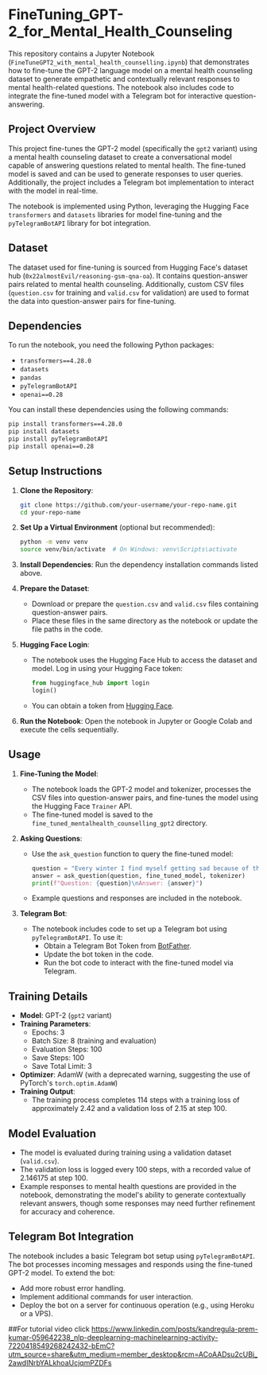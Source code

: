 # FineTuning_GPT-2_for_Mental_Health_Counseling
This repository contains a Jupyter Notebook (`FineTuneGPT2_with_mental_health_counselling.ipynb`) that demonstrates how to fine-tune the GPT-2 language model on a mental health counseling dataset to generate empathetic and contextually relevant responses to mental health-related questions. The notebook also includes code to integrate the fine-tuned model with a Telegram bot for interactive question-answering.

## Project Overview

This project fine-tunes the GPT-2 model (specifically the `gpt2` variant) using a mental health counseling dataset to create a conversational model capable of answering questions related to mental health. The fine-tuned model is saved and can be used to generate responses to user queries. Additionally, the project includes a Telegram bot implementation to interact with the model in real-time.

The notebook is implemented using Python, leveraging the Hugging Face `transformers` and `datasets` libraries for model fine-tuning and the `pyTelegramBotAPI` library for bot integration.

## Dataset

The dataset used for fine-tuning is sourced from Hugging Face's dataset hub (`0x22almostEvil/reasoning-gsm-qna-oa`). It contains question-answer pairs related to mental health counseling. Additionally, custom CSV files (`question.csv` for training and `valid.csv` for validation) are used to format the data into question-answer pairs for fine-tuning.

## Dependencies

To run the notebook, you need the following Python packages:

- `transformers==4.28.0`
- `datasets`
- `pandas`
- `pyTelegramBotAPI`
- `openai==0.28`

You can install these dependencies using the following commands:

```bash
pip install transformers==4.28.0
pip install datasets
pip install pyTelegramBotAPI
pip install openai==0.28
```

## Setup Instructions

1. **Clone the Repository**:
   ```bash
   git clone https://github.com/your-username/your-repo-name.git
   cd your-repo-name
   ```

2. **Set Up a Virtual Environment** (optional but recommended):
   ```bash
   python -m venv venv
   source venv/bin/activate  # On Windows: venv\Scripts\activate
   ```

3. **Install Dependencies**:
   Run the dependency installation commands listed above.

4. **Prepare the Dataset**:
   - Download or prepare the `question.csv` and `valid.csv` files containing question-answer pairs.
   - Place these files in the same directory as the notebook or update the file paths in the code.

5. **Hugging Face Login**:
   - The notebook uses the Hugging Face Hub to access the dataset and model. Log in using your Hugging Face token:
     ```python
     from huggingface_hub import login
     login()
     ```
   - You can obtain a token from [Hugging Face](https://huggingface.co/settings/tokens).

6. **Run the Notebook**:
   Open the notebook in Jupyter or Google Colab and execute the cells sequentially.

## Usage

1. **Fine-Tuning the Model**:
   - The notebook loads the GPT-2 model and tokenizer, processes the CSV files into question-answer pairs, and fine-tunes the model using the Hugging Face `Trainer` API.
   - The fine-tuned model is saved to the `fine_tuned_mentalhealth_counselling_gpt2` directory.

2. **Asking Questions**:
   - Use the `ask_question` function to query the fine-tuned model:
     ```python
     question = "Every winter I find myself getting sad because of the weather. How can I fight this?"
     answer = ask_question(question, fine_tuned_model, tokenizer)
     print(f"Question: {question}\nAnswer: {answer}")
     ```
   - Example questions and responses are included in the notebook.

3. **Telegram Bot**:
   - The notebook includes code to set up a Telegram bot using `pyTelegramBotAPI`. To use it:
     - Obtain a Telegram Bot Token from [BotFather](https://t.me/BotFather).
     - Update the bot token in the code.
     - Run the bot code to interact with the fine-tuned model via Telegram.

## Training Details

- **Model**: GPT-2 (`gpt2` variant)
- **Training Parameters**:
  - Epochs: 3
  - Batch Size: 8 (training and evaluation)
  - Evaluation Steps: 100
  - Save Steps: 100
  - Save Total Limit: 3
- **Optimizer**: AdamW (with a deprecated warning, suggesting the use of PyTorch's `torch.optim.AdamW`)
- **Training Output**:
  - The training process completes 114 steps with a training loss of approximately 2.42 and a validation loss of 2.15 at step 100.

## Model Evaluation

- The model is evaluated during training using a validation dataset (`valid.csv`).
- The validation loss is logged every 100 steps, with a recorded value of 2.146175 at step 100.
- Example responses to mental health questions are provided in the notebook, demonstrating the model's ability to generate contextually relevant answers, though some responses may need further refinement for accuracy and coherence.

## Telegram Bot Integration

The notebook includes a basic Telegram bot setup using `pyTelegramBotAPI`. The bot processes incoming messages and responds using the fine-tuned GPT-2 model. To extend the bot:

- Add more robust error handling.
- Implement additional commands for user interaction.
- Deploy the bot on a server for continuous operation (e.g., using Heroku or a VPS).

##For tutorial video click https://www.linkedin.com/posts/kandregula-prem-kumar-059642238_nlp-deeplearning-machinelearning-activity-7220418549268242432-bEmC?utm_source=share&utm_medium=member_desktop&rcm=ACoAADsu2cUBj_2awdINrbYALkhoaUcjqmPZDFs
